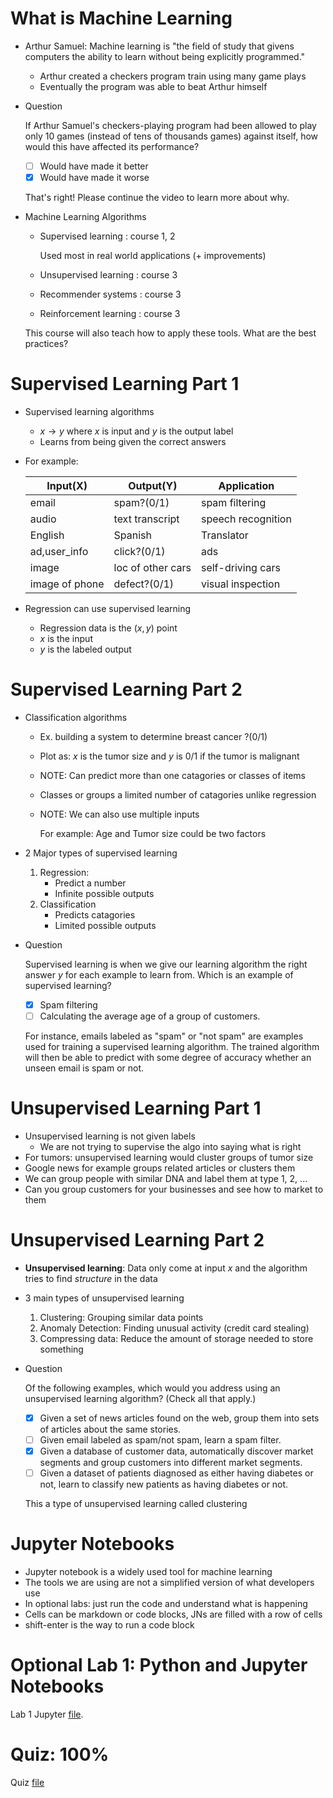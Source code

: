 # What is Machine Learning
* Arthur Samuel: Machine learning is "the field of study that givens computers the ability to learn without being explicitly programmed."
    * Arthur created a checkers program train using many game plays
    * Eventually the program was able to beat Arthur himself
* Question

    If Arthur Samuel's checkers-playing program had been allowed to play only 10 games (instead of tens of thousands games) against itself, how would this have affected its performance?

    * [ ] Would have made it better
    * [x] Would have made it worse

    That's right! Please continue the video to learn more about why.
* Machine Learning Algorithms
    * Supervised learning : course 1, 2

        Used most in real world applications (+ improvements)
    * Unsupervised learning : course 3
    * Recommender systems : course 3
    * Reinforcement learning : course 3

    This course will also teach how to apply these tools. What are the best practices?

# Supervised Learning Part 1
* Supervised learning algorithms
    * $x \to y$ where $x$ is input and $y$ is the output label
    * Learns from being given the correct answers
* For example:

    Input(X) | Output(Y) | Application
    ---------|-----------|------------
    email | spam?(0/1) | spam filtering
    audio | text transcript | speech recognition
    English | Spanish | Translator
    ad,user_info | click?(0/1) | ads
    image | loc of other cars | self-driving cars
    image of phone | defect?(0/1) | visual inspection
* Regression can use supervised learning
    * Regression data is the $(x,y)$ point
    * $x$ is the input
    * $y$ is the labeled output

# Supervised Learning Part 2
* Classification algorithms
    * Ex. building a system to determine breast cancer ?(0/1)
    * Plot as: $x$ is the tumor size and $y$ is 0/1 if the tumor is malignant
    * NOTE: Can predict more than one catagories or classes of items
    * Classes or groups a limited number of catagories unlike regression
    * NOTE: We can also use multiple inputs

        For example: Age and Tumor size could be two factors
* 2 Major types of supervised learning
    1. Regression:
        * Predict a number
        * Infinite possible outputs
    2. Classification
        * Predicts catagories
        * Limited possible outputs
* Question

    Supervised learning is when we give our learning algorithm the right answer $y$  for each example to learn from.  Which is an example of supervised learning?

    * [x] Spam filtering
    * [ ] Calculating the average age of a group of customers.

    For instance, emails labeled as "spam" or "not spam" are examples used for training a supervised learning algorithm. The trained algorithm will then be able to predict with some degree of accuracy whether an unseen email is spam or not.

# Unsupervised Learning Part 1
* Unsupervised learning is not given labels
    * We are not trying to supervise the algo into saying what is right
* For tumors: unsupervised learning would cluster groups of tumor size
* Google news for example groups related articles or clusters them
* We can group people with similar DNA and label them at type 1, 2, ...
* Can you group customers for your businesses and see how to market to them

# Unsupervised Learning Part 2
* **Unsupervised learning**: Data only come at input $x$ and the algorithm tries to find *structure* in the data
* 3 main types of unsupervised learning
    1. Clustering: Grouping similar data points
    2. Anomaly Detection: Finding unusual activity (credit card stealing)
    3. Compressing data: Reduce the amount of storage needed to store something
* Question

    Of the following examples, which would you address using an unsupervised learning algorithm?  (Check all that apply.)

    * [x] Given a set of news articles found on the web, group them into sets of articles about the same stories.
    * [ ] Given email labeled as spam/not spam, learn a spam filter.
    * [x] Given a database of customer data, automatically discover market segments and group customers into different market segments.
    * [ ] Given a dataset of patients diagnosed as either having diabetes or not, learn to classify new patients as having diabetes or not.

    This a type of unsupervised learning called clustering

# Jupyter Notebooks
* Jupyter notebook is a widely used tool for machine learning
* The tools we are using are not a simplified version of what developers use
* In optional labs: just run the code and understand what is happening
* Cells can be markdown or code blocks, JNs are filled with a row of cells
* shift-enter is the way to run a code block

# Optional Lab 1: Python and Jupyter Notebooks
Lab 1 Jupyter [file](Labs/C1_W1_Lab01_Python_Jupyter_Soln.ipynb).

# Quiz: 100%
Quiz [file](./Quizzes.md#supervised-vs-unsupervised-machine-learning)